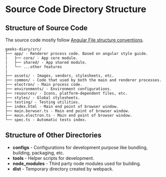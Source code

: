 # Source Code Directory Structure


## Structure of Source Code

The source code mostly follow [Angular File structure conventions](https://angular.io/guide/styleguide#file-structure-conventions).


```
geeks-diary/src/
├── app/ - Renderer process code. Based on angular style guide.
|   ├── core/ - App core module.
|   ├── shared/ - App shared module.
|   └── ...other features
|
├── assets/ - Images, vendors, stylesheets, etc.
├── common/ - Code that used by both the main and renderer processes.
├── electron/ - Main process code.
├── environments/ - Environment configurations.
├── resources/ - Icons, platform-dependent files, etc.
├── styles/ - Global stylesheets.
├── testing/ - Testing utilities.
├── index.html - Main end point of browser window.
├── main.borwser.ts - Main end point of browser window.
├── main.electron.ts - Main end point of browser window.
└── spec.ts - Automatic tests index.
``` 


## Structure of Other Directories

* **configs** - Configurations for development purpose like bundling, building, packaging, etc.
* **tools** - Helper scripts for development.
* **node_modules** - Third party node modules used for building.
* **dist** - Temporary directory created by webpack.  
